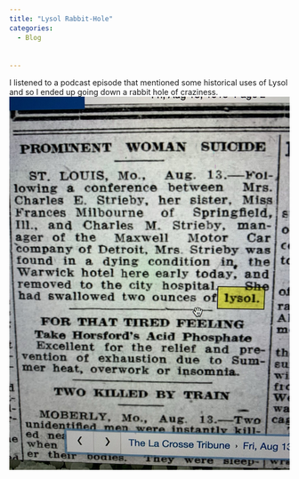 ```yaml
---
title: "Lysol Rabbit-Hole"
categories:
  - Blog

  
---
```

I listened to a podcast episode that mentioned some historical uses of Lysol and so I ended up going down a rabbit hole of craziness.
![Newspaper clipping](/assets/images/lysol.jpeg)